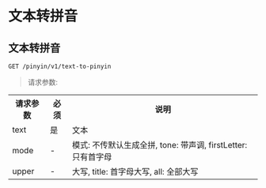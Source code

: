 # 文本转拼音

## 文本转拼音

```
GET /pinyin/v1/text-to-pinyin
```

> 请求参数: 

<table>
    <tr>
        <th>请求参数</th>
        <th>必须</th>
        <th>说明</th>
    </tr>
    <tr>
        <td>text</td>
        <td>是</td>
        <td>文本</td>
    </tr>
    <tr>
        <td>mode</td>
        <td>-</td>
        <td>模式: 不传默认生成全拼, tone: 带声调, firstLetter: 只有首字母</td>
    </tr>
    <tr>
        <td>upper</td>
        <td>-</td>
        <td>大写, title: 首字母大写, all: 全部大写</td>
    </tr>
</table>